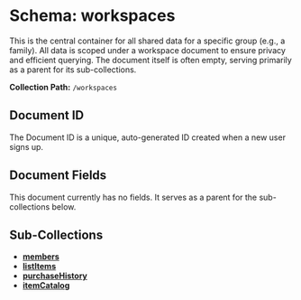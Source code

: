 # Schema: workspaces

This is the central container for all shared data for a specific group (e.g., a family). All data is scoped under a workspace document to ensure privacy and efficient querying. The document itself is often empty, serving primarily as a parent for its sub-collections.

**Collection Path:** `/workspaces`

## Document ID

The Document ID is a unique, auto-generated ID created when a new user signs up.

## Document Fields

This document currently has no fields. It serves as a parent for the sub-collections below.

## Sub-Collections

-   **[members](./members.md)**
-   **[listItems](./listItems.md)**
-   **[purchaseHistory](./purchaseHistory.md)**
-   **[itemCatalog](./itemCatalog.md)**
